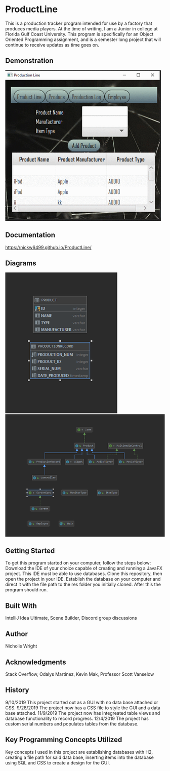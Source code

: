 # ProductLine

This is a production tracker program intended for use by a factory that produces media players. At the time of writing, I am a Junior in college at Florida Gulf Coast University. This program is specifically for an Object Oriented Programming assignment, and is a semester long project that will continue to receive updates as time goes on.

## Demonstration
![](ezgif.com-gif-maker.gif)

## Documentation
https://nickw6499.github.io/ProductLine/

## Diagrams
![](Database.PNG)
![](ClassDiagram.PNG)


## Getting Started
To get this program started on your computer, follow the steps below:
Download the IDE of your choice capable of creating and running a JavaFX project. This IDE must be able to use databases. Clone this repository, then open the project in your IDE. Establish the database on your computer and direct it with the file path to the res folder you initially cloned. After this the program should run.

## Built With
IntelliJ Idea Ultimate, 
Scene Builder, 
Discord group discussions

## Author
Nicholis Wright


## Acknowledgments
Stack Overflow, 
Odalys Martinez, 
Kevin Mak, 
Professor Scott Vanselow

## History
9/10/2019 This project started out as a GUI with no data base attached or CSS. 
9/28/2019 The project now has a CSS file to style the GUI and a data base attached.
11/9/2019 The project now has integreated table views and database functionality to record progress.
12/4/2019 The project has custom serial numbers and populates tables from the database.

## Key Programming Concepts Utilized
Key concepts I used in this project are establishing databases with H2, creating a file path for said data base, inserting items into the database using SQL and CSS to create a design for the GUI.
